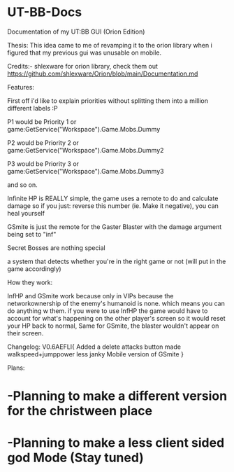 # UT-BB-Docs
Documentation of my UT:BB GUI (Orion Edition)

Thesis: This idea came to me of revamping it to the orion library when i figured that my previous gui was unusable on mobile.

Credits:- shlexware for orion library, check them out https://github.com/shlexware/Orion/blob/main/Documentation.md

Features:

First off i'd like to explain priorities without splitting them into a million different labels :P

P1 would be Priority 1 or game:GetService("Workspace").Game.Mobs.Dummy

P2 would be Priority 2 or game:GetService("Workspace").Game.Mobs.Dummy2

P3 would be Priority 3 or game:GetService("Workspace").Game.Mobs.Dummy3

and so on.

Infinite HP is REALLY simple, the game uses a remote to do and calculate damage so if you just: reverse this number (ie. Make it negative), you can heal yourself

GSmite is just the remote for the Gaster Blaster with the damage argument being set to "inf"

Secret Bosses are nothing special

a system that detects whether you're in the right game or not (will put in the game accordingly)

How they work:

InfHP and GSmite work because only in VIPs because the networkownership of the enemy's humanoid is none. which means you can do anything w them.
if you were to use InfHP the game would have to account for what's happening on the other player's screen so it would reset your HP back to normal,
Same for GSmite, the blaster wouldn't appear on their screen.



Changelog: V0.6AEFLI{
Added a delete attacks button
made walkspeed+jumppower less janky
Mobile version of GSmite
}

Plans: 

# -Planning to make a different version for the christween place
# -Planning to make a less client sided god Mode (Stay tuned)

